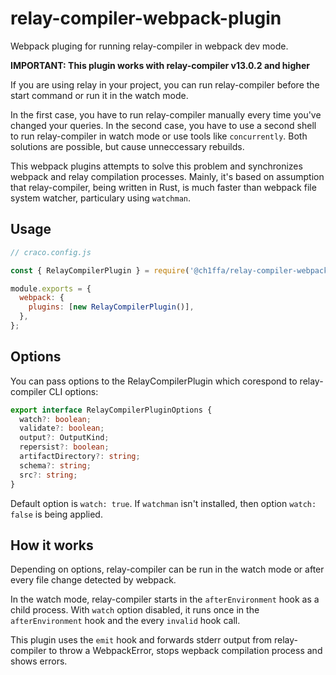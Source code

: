 # relay-compiler-webpack-plugin

Webpack pluging for running relay-compiler in webpack dev mode.

**IMPORTANT: This plugin works with relay-compiler v13.0.2 and higher**

If you are using relay in your project, you can run relay-compiler before the start command or run it in the watch mode.

In the first case, you have to run relay-compiler manually every time you've changed your queries. In the second case, you have to use a second shell to run relay-compiler in watch mode or use tools like `concurrently`. Both solutions are possible, but cause unneccessary rebuilds.

This webpack plugins attempts to solve this problem and synchronizes webpack and relay compilation processes. Mainly, it's based on assumption that relay-compiler, being written in Rust, is much faster than webpack file system watcher, particulary using `watchman`.

## Usage

```js
// craco.config.js

const { RelayCompilerPlugin } = require('@ch1ffa/relay-compiler-webpack-plugin');

module.exports = {
  webpack: {
    plugins: [new RelayCompilerPlugin()],
  },
};
```

## Options

You can pass options to the RelayCompilerPlugin which corespond to relay-compiler CLI options:

```ts
export interface RelayCompilerPluginOptions {
  watch?: boolean;
  validate?: boolean;
  output?: OutputKind;
  repersist?: boolean;
  artifactDirectory?: string;
  schema?: string;
  src?: string;
}
```

Default option is `watch: true`. If `watchman` isn't installed, then option `watch: false` is being applied.

## How it works

Depending on options, relay-compiler can be run in the watch mode or after every file change detected by webpack.

In the watch mode, relay-compiler starts in the `afterEnvironment` hook as a child process. With `watch` option disabled, it runs once in the `afterEnvironment` hook and the every `invalid` hook call.

This plugin uses the `emit` hook and forwards stderr output from relay-compiler to throw a WebpackError, stops wepback compilation process and shows errors.
